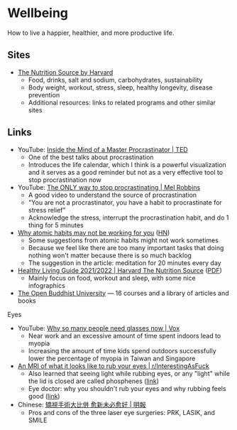 # Wellbeing

How to live a happier, healthier, and more productive life.

## Sites

- [The Nutrition Source by Harvard](https://www.hsph.harvard.edu/nutritionsource/more/)
  - Food, drinks, salt and sodium, carbohydrates, sustainability
  - Body weight, workout, stress, sleep, healthy longevity, disease prevention
  - Additional resources: links to related programs and other similar sites

## Links

- YouTube:
  [Inside the Mind of a Master Procrastinator | TED](https://youtu.be/arj7oStGLkU)
  - One of the best talks about procrastination
  - Introduces the life calendar, which I think is a powerful visualization and
    it serves as a good reminder but not as a very effective tool to stop
    procrastination now
- YouTube:
  [The ONLY way to stop procrastinating | Mel Robbins](https://youtu.be/4x7MkLDGnu8)
  - A good video to understand the source of procrastination
  - "You are not a procrastinator, you have a habit to procrastinate for stress
    relief"
  - Acknowledge the stress, interrupt the procrastination habit, and do 1 thing
    for 5 minutes
- [Why atomic habits may not be working for you](https://www.krishnabharadwaj.info/why-atomic-habits-may-not-be-working-for-you/)
  ([HN](https://news.ycombinator.com/item?id=34839197))
  - Some suggestions from atomic habits might not work sometimes
  - Because we feel like there are too many important tasks that doing nothing
    won't matter because there is so much backlog
  - The suggestion in the article: meditation for 20 minutes every day
- [Healthy Living Guide 2021/2022 | Harvard The Nutrition Source](https://www.hsph.harvard.edu/nutritionsource/2022/01/06/healthy-living-guide-2021-2022/)
  ([PDF](https://www.hsph.harvard.edu/nutritionsource/wp-content/uploads/sites/30/2022/01/HealthyLivingGuide21-22.pdf))
  - Mainly focus on food, workout and sleep, with some nice infographics
- [The Open Buddhist University](https://buddhistuniversity.net/) — 16 courses
  and a library of articles and books

Eyes

- YouTube:
  [Why so many people need glasses now | Vox](https://www.youtube.com/watch?v=LAkFtka3UFw)
  - Near work and an excessive amount of time spent indoors lead to myopia
  - Increasing the amount of time kids spend outdoors successfully lower the
    percentage of myopia in Taiwan and Singapore
- [An MRI of what it looks like to rub your eyes | r/InterestingAsFuck](https://www.reddit.com/r/interestingasfuck/comments/qpgurc/an_mri_of_what_it_looks_like_when_you_rub_your/)
  - Also learned that seeing light while rubbing eyes, or any "light" while the
    lid is closed are called phosphenes
    ([link](https://www.reddit.com/r/interestingasfuck/comments/qpgurc/comment/hjtzvlm/))
  - Eye doctor: why you shouldn't rub your eyes and why rubbing feels good
    ([link](https://www.reddit.com/r/interestingasfuck/comments/qpgurc/comment/hju4j6p/))
- Chinese:
  [矯視手術大比併 愈新未必愈好 | 明報](https://news.mingpao.com/pns/%E5%89%AF%E5%88%8A/article/20230508/s00005/1683481091995)
  - Pros and cons of the three laser eye surgeries: PRK, LASIK, and SMILE
